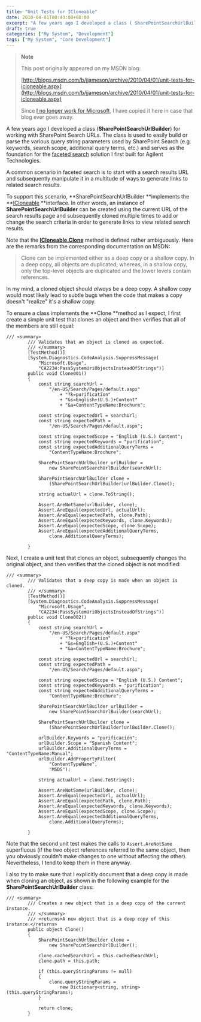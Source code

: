 ```yaml
---
title: "Unit Tests for ICloneable"
date: 2010-04-01T00:43:00+08:00
excerpt: "A few years ago I developed a class ( SharePointSearchUrlBuilder ) for working with SharePoint Search URLs. The class is used to easily build or parse the various query string parameters used by SharePoint Search (e.g. keywords, search scope, additional..."
draft: true
categories: ["My System", "Development"]
tags: ["My System", "Core Development"]
---
```


> **Note**
> 
> This post originally appeared on my MSDN blog:
> 
> [http://blogs.msdn.com/b/jjameson/archive/2010/04/01/unit-tests-for-icloneable.aspx](http://blogs.msdn.com/b/jjameson/archive/2010/04/01/unit-tests-for-icloneable.aspx)
> 
> Since [I no longer work for Microsoft](/blog/jjameson/2011/09/02/last-day-with-microsoft), I have copied it here in case that blog ever goes away.

A few years ago I developed a class (**SharePointSearchUrlBuilder**) for working with SharePoint Search URLs. The class is used to easily build or parse the various query string parameters used by SharePoint Search (e.g. keywords, search scope, additional query terms, etc.) and serves as the foundation for the [faceted search](/blog/jjameson/2009/09/18/faceted-search-in-moss-2007-and-the-mssdocprops-issue) solution I first built for Agilent Technologies.

A common scenario in faceted search is to start with a search results URL and subsequently manipulate it in a multitude of ways to generate links to related search results.

To support this scenario, **SharePointSearchUrlBuilder **implements the **[ICloneable](http://msdn.microsoft.com/en-us/library/system.icloneable.aspx) **interface. In other words, an instance of **SharePointSearchUrlBuilder** can be created using the current URL of the search results page and subsequently cloned multiple times to add or change the search criteria in order to generate links to view related search results.

Note that the **[ICloneable.Clone](http://msdn.microsoft.com/en-us/library/system.icloneable.clone.aspx)** method is defined rather ambiguously. Here are the remarks from the corresponding documentation on MSDN:

> Clone can be implemented either as a deep copy or a shallow copy. In a deep copy, all objects are duplicated; whereas, in a shallow copy, only the top-level objects are duplicated and the lower levels contain references.

In my mind, a cloned object should *always* be a deep copy. A shallow copy would most likely lead to subtle bugs when the code that makes a copy doesn't "realize" it's a shallow copy.

To ensure a class implements the **Clone **method as I expect, I first create a simple unit test that clones an object and then verifies that all of the members are still equal:

```
/// <summary>
        /// Validates that an object is cloned as expected.
        /// </summary>
        [TestMethod()]
        [System.Diagnostics.CodeAnalysis.SuppressMessage(
            "Microsoft.Usage",
            "CA2234:PassSystemUriObjectsInsteadOfStrings")]
        public void Clone001()
        {
            const string searchUrl =
                "/en-US/Search/Pages/default.aspx"
                    + "?k=purification"
                    + "&s=English+(U.S.)+Content"
                    + "&a=ContentTypeName:Brochure";

            const string expectedUrl = searchUrl;
            const string expectedPath =
                "/en-US/Search/Pages/default.aspx";

            const string expectedScope = "English (U.S.) Content";
            const string expectedKeywords = "purification";
            const string expectedAdditionalQueryTerms =
                "ContentTypeName:Brochure";

            SharePointSearchUrlBuilder urlBuilder =
                new SharePointSearchUrlBuilder(searchUrl);

            SharePointSearchUrlBuilder clone =
                (SharePointSearchUrlBuilder)urlBuilder.Clone();

            string actualUrl = clone.ToString();

            Assert.AreNotSame(urlBuilder, clone);
            Assert.AreEqual(expectedUrl, actualUrl);
            Assert.AreEqual(expectedPath, clone.Path);
            Assert.AreEqual(expectedKeywords, clone.Keywords);
            Assert.AreEqual(expectedScope, clone.Scope);
            Assert.AreEqual(expectedAdditionalQueryTerms,
                clone.AdditionalQueryTerms);

        }
```

Next, I create a unit test that clones an object, subsequently changes the original object, and then verifies that the cloned object is not modified:

```
/// <summary>
        /// Validates that a deep copy is made when an object is cloned.
        /// </summary>
        [TestMethod()]
        [System.Diagnostics.CodeAnalysis.SuppressMessage(
            "Microsoft.Usage",
            "CA2234:PassSystemUriObjectsInsteadOfStrings")]
        public void Clone002()
        {
            const string searchUrl =
                "/en-US/Search/Pages/default.aspx"
                    + "?k=purification"
                    + "&s=English+(U.S.)+Content"
                    + "&a=ContentTypeName:Brochure";

            const string expectedUrl = searchUrl;
            const string expectedPath =
                "/en-US/Search/Pages/default.aspx";

            const string expectedScope = "English (U.S.) Content";
            const string expectedKeywords = "purification";
            const string expectedAdditionalQueryTerms =
                "ContentTypeName:Brochure";

            SharePointSearchUrlBuilder urlBuilder =
                new SharePointSearchUrlBuilder(searchUrl);

            SharePointSearchUrlBuilder clone =
                (SharePointSearchUrlBuilder)urlBuilder.Clone();

            urlBuilder.Keywords = "purificación";
            urlBuilder.Scope = "Spanish Content";
            urlBuilder.AdditionalQueryTerms = "ContentTypeName:Manual";
            urlBuilder.AddPropertyFilter(
                "ContentTypeName",
                "MSDS");

            string actualUrl = clone.ToString();

            Assert.AreNotSame(urlBuilder, clone);
            Assert.AreEqual(expectedUrl, actualUrl);
            Assert.AreEqual(expectedPath, clone.Path);
            Assert.AreEqual(expectedKeywords, clone.Keywords);
            Assert.AreEqual(expectedScope, clone.Scope);
            Assert.AreEqual(expectedAdditionalQueryTerms,
                clone.AdditionalQueryTerms);

        }
```

Note that the second unit test makes the calls to `Assert.AreNotSame` superfluous (if the two object references referred to the same object, then you obviously couldn't make changes to one without affecting the other). Nevertheless, I tend to keep them in there anyway.

I also try to make sure that I explicitly document that a deep copy is made when cloning an object, as shown in the following example for the **SharePointSearchUrlBuilder** class:

```
/// <summary>
        /// Creates a new object that is a deep copy of the current instance. 
        /// </summary>
        /// <returns>A new object that is a deep copy of this instance.</returns>
        public object Clone()
        {
            SharePointSearchUrlBuilder clone =
                new SharePointSearchUrlBuilder();

            clone.cachedSearchUrl = this.cachedSearchUrl;
            clone.path = this.path;

            if (this.queryStringParams != null)
            {
                clone.queryStringParams =
                    new Dictionary<string, string>(this.queryStringParams);
            }

            return clone;
        }
```

